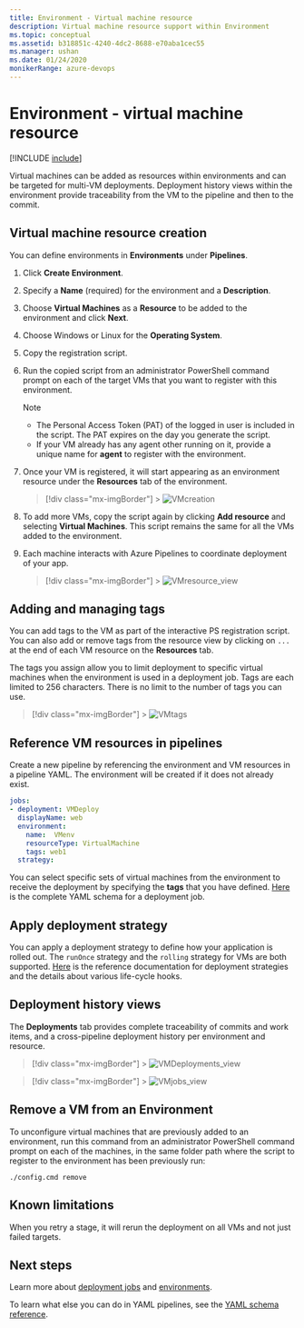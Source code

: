 ```yaml
---
title: Environment - Virtual machine resource
description: Virtual machine resource support within Environment
ms.topic: conceptual
ms.assetid: b318851c-4240-4dc2-8688-e70aba1cec55
ms.manager: ushan
ms.date: 01/24/2020
monikerRange: azure-devops
---
```


# Environment - virtual machine resource

[!INCLUDE [include](../includes/version-team-services.md)]

Virtual machines can be added as resources within environments and can be targeted for multi-VM deployments. Deployment history views within the environment provide traceability from the VM to the pipeline and then to the commit.

## Virtual machine resource creation

You can define environments in **Environments** under **Pipelines**.

1.  Click **Create Environment**.
2.  Specify a **Name** (required) for the environment and a **Description**.
3.  Choose **Virtual Machines** as a **Resource** to be added to the environment and click **Next**.
4.  Choose Windows or Linux for the **Operating System**.
5.  Copy the registration script.
6.  Run the copied script from an administrator PowerShell command prompt on each of the target VMs that you want to register with this environment.
    > [!NOTE]
    >
    > * The Personal Access Token (PAT) of the logged in user is included in the script. The PAT expires on the day you generate the script.
    > * If your VM already has any agent other running on it, provide a unique name for **agent** to register with the environment.
7.  Once your VM is registered, it will start appearing as an environment resource under the **Resources** tab of the environment.

    > [!div class="mx-imgBorder"] > ![VMcreation](media/vm-creation.png)

8.  To add more VMs, copy the script again by clicking **Add resource** and selecting **Virtual Machines**. This script remains the same for all the VMs added to the environment.
9.  Each machine interacts with Azure Pipelines to coordinate deployment of your app.
    > [!div class="mx-imgBorder"] > ![VMresource_view](media/vm-resourceview.png)

## Adding and managing tags

You can add tags to the VM as part of the interactive PS registration script.
You can also add or remove tags from the resource view by clicking on `...` at the end of each VM resource on the **Resources** tab.

The tags you assign allow you to limit deployment to specific virtual machines when the environment is used in a deployment job. Tags are each limited to 256 characters. There is no limit to the number of tags you can use.

> [!div class="mx-imgBorder"] > ![VMtags](media/vm-tags.png)

## Reference VM resources in pipelines

Create a new pipeline by referencing the environment and VM resources in a pipeline YAML. The environment will be created if it does not already exist.

```YAML
jobs:  
- deployment: VMDeploy
  displayName: web
  environment:
    name:  VMenv
    resourceType: VirtualMachine
    tags: web1
  strategy:
```

You can select specific sets of virtual machines from the environment to receive the deployment by specifying the **tags** that you have defined.
[Here](https://docs.microsoft.com/azure/devops/pipelines/yaml-schema?view=azure-devops&tabs=schema#deployment-job) is the complete YAML schema for a deployment job.

## Apply deployment strategy

You can apply a deployment strategy to define how your application is rolled out. The `runOnce` strategy and the `rolling` strategy for VMs are both supported.
[Here](https://docs.microsoft.com/azure/devops/pipelines/process/deployment-jobs?view=azure-devops#deployment-strategies) is the reference documentation for deployment strategies and the details about various life-cycle hooks.

## Deployment history views

The **Deployments** tab provides complete traceability of commits and work items, and a cross-pipeline deployment history per environment and resource.

> [!div class="mx-imgBorder"] > ![VMDeployments_view](media/vm-deployments.png)

> [!div class="mx-imgBorder"] > ![VMjobs_view](media/vm-jobsview.png)

## Remove a VM from an Environment

To unconfigure virtual machines that are previously added to an environment, run this command from an administrator PowerShell command prompt on each of the machines, in the same folder path where the script to register to the environment has been previously run:

```
./config.cmd remove
```

## Known limitations

When you retry a stage, it will rerun the deployment on all VMs and not just failed targets.

## Next steps

Learn more about [deployment jobs](deployment-jobs.md) and [environments](environments.md).

To learn what else you can do in YAML pipelines, see the [YAML schema reference](../yaml-schema.md).
